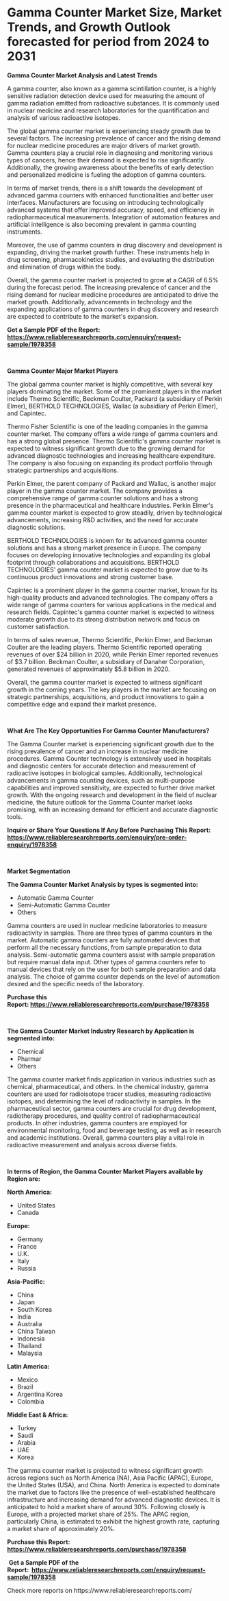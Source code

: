 <p><h1>Gamma Counter Market Size, Market Trends, and Growth Outlook forecasted for period from 2024 to 2031</h1></p><p><strong>Gamma Counter Market Analysis and Latest Trends</strong></p>
<p><p>A gamma counter, also known as a gamma scintillation counter, is a highly sensitive radiation detection device used for measuring the amount of gamma radiation emitted from radioactive substances. It is commonly used in nuclear medicine and research laboratories for the quantification and analysis of various radioactive isotopes.</p><p>The global gamma counter market is experiencing steady growth due to several factors. The increasing prevalence of cancer and the rising demand for nuclear medicine procedures are major drivers of market growth. Gamma counters play a crucial role in diagnosing and monitoring various types of cancers, hence their demand is expected to rise significantly. Additionally, the growing awareness about the benefits of early detection and personalized medicine is fueling the adoption of gamma counters.</p><p>In terms of market trends, there is a shift towards the development of advanced gamma counters with enhanced functionalities and better user interfaces. Manufacturers are focusing on introducing technologically advanced systems that offer improved accuracy, speed, and efficiency in radiopharmaceutical measurements. Integration of automation features and artificial intelligence is also becoming prevalent in gamma counting instruments.</p><p>Moreover, the use of gamma counters in drug discovery and development is expanding, driving the market growth further. These instruments help in drug screening, pharmacokinetics studies, and evaluating the distribution and elimination of drugs within the body.</p><p>Overall, the gamma counter market is projected to grow at a CAGR of 6.5% during the forecast period. The increasing prevalence of cancer and the rising demand for nuclear medicine procedures are anticipated to drive the market growth. Additionally, advancements in technology and the expanding applications of gamma counters in drug discovery and research are expected to contribute to the market's expansion.</p></p>
<p><strong>Get a Sample PDF of the Report:&nbsp; <a href="https://www.reliableresearchreports.com/enquiry/request-sample/1978358">https://www.reliableresearchreports.com/enquiry/request-sample/1978358</a></strong></p>
<p>&nbsp;</p>
<p><strong>Gamma Counter Major Market Players</strong></p>
<p><p>The global gamma counter market is highly competitive, with several key players dominating the market. Some of the prominent players in the market include Thermo Scientific, Beckman Coulter, Packard (a subsidiary of Perkin Elmer), BERTHOLD TECHNOLOGIES, Wallac (a subsidiary of Perkin Elmer), and Capintec.</p><p>Thermo Fisher Scientific is one of the leading companies in the gamma counter market. The company offers a wide range of gamma counters and has a strong global presence. Thermo Scientific's gamma counter market is expected to witness significant growth due to the growing demand for advanced diagnostic technologies and increasing healthcare expenditure. The company is also focusing on expanding its product portfolio through strategic partnerships and acquisitions.</p><p>Perkin Elmer, the parent company of Packard and Wallac, is another major player in the gamma counter market. The company provides a comprehensive range of gamma counter solutions and has a strong presence in the pharmaceutical and healthcare industries. Perkin Elmer's gamma counter market is expected to grow steadily, driven by technological advancements, increasing R&D activities, and the need for accurate diagnostic solutions.</p><p>BERTHOLD TECHNOLOGIES is known for its advanced gamma counter solutions and has a strong market presence in Europe. The company focuses on developing innovative technologies and expanding its global footprint through collaborations and acquisitions. BERTHOLD TECHNOLOGIES' gamma counter market is expected to grow due to its continuous product innovations and strong customer base.</p><p>Capintec is a prominent player in the gamma counter market, known for its high-quality products and advanced technologies. The company offers a wide range of gamma counters for various applications in the medical and research fields. Capintec's gamma counter market is expected to witness moderate growth due to its strong distribution network and focus on customer satisfaction.</p><p>In terms of sales revenue, Thermo Scientific, Perkin Elmer, and Beckman Coulter are the leading players. Thermo Scientific reported operating revenues of over $24 billion in 2020, while Perkin Elmer reported revenues of $3.7 billion. Beckman Coulter, a subsidiary of Danaher Corporation, generated revenues of approximately $5.8 billion in 2020.</p><p>Overall, the gamma counter market is expected to witness significant growth in the coming years. The key players in the market are focusing on strategic partnerships, acquisitions, and product innovations to gain a competitive edge and expand their market presence.</p></p>
<p>&nbsp;</p>
<p><strong>What Are The Key Opportunities For Gamma Counter Manufacturers?</strong></p>
<p><p>The Gamma Counter market is experiencing significant growth due to the rising prevalence of cancer and an increase in nuclear medicine procedures. Gamma Counter technology is extensively used in hospitals and diagnostic centers for accurate detection and measurement of radioactive isotopes in biological samples. Additionally, technological advancements in gamma counting devices, such as multi-purpose capabilities and improved sensitivity, are expected to further drive market growth. With the ongoing research and development in the field of nuclear medicine, the future outlook for the Gamma Counter market looks promising, with an increasing demand for efficient and accurate diagnostic tools.</p></p>
<p><strong>Inquire or Share Your Questions If Any Before Purchasing This Report: <a href="https://www.reliableresearchreports.com/enquiry/pre-order-enquiry/1978358">https://www.reliableresearchreports.com/enquiry/pre-order-enquiry/1978358</a></strong></p>
<p>&nbsp;</p>
<p><strong>Market Segmentation</strong></p>
<p><strong>The Gamma Counter Market Analysis by types is segmented into:</strong></p>
<p><ul><li>Automatic Gamma Counter</li><li>Semi-Automatic Gamma Counter</li><li>Others</li></ul></p>
<p><p>Gamma counters are used in nuclear medicine laboratories to measure radioactivity in samples. There are three types of gamma counters in the market. Automatic gamma counters are fully automated devices that perform all the necessary functions, from sample preparation to data analysis. Semi-automatic gamma counters assist with sample preparation but require manual data input. Other types of gamma counters refer to manual devices that rely on the user for both sample preparation and data analysis. The choice of gamma counter depends on the level of automation desired and the specific needs of the laboratory.</p></p>
<p><strong>Purchase this Report:&nbsp;<a href="https://www.reliableresearchreports.com/purchase/1978358">https://www.reliableresearchreports.com/purchase/1978358</a></strong></p>
<p>&nbsp;</p>
<p><strong>The Gamma Counter Market Industry Research by Application is segmented into:</strong></p>
<p><ul><li>Chemical</li><li>Pharmar</li><li>Others</li></ul></p>
<p><p>The gamma counter market finds application in various industries such as chemical, pharmaceutical, and others. In the chemical industry, gamma counters are used for radioisotope tracer studies, measuring radioactive isotopes, and determining the level of radioactivity in samples. In the pharmaceutical sector, gamma counters are crucial for drug development, radiotherapy procedures, and quality control of radiopharmaceutical products. In other industries, gamma counters are employed for environmental monitoring, food and beverage testing, as well as in research and academic institutions. Overall, gamma counters play a vital role in radioactive measurement and analysis across diverse fields.</p></p>
<p>&nbsp;</p>
<p><strong>In terms of Region, the Gamma Counter Market Players available by Region are:</strong></p>
<p>
    <p> <strong> North America: </strong>
        <ul>
            <li>United States</li>
            <li>Canada</li>
        </ul>
        </p> 
    <p> <strong> Europe: </strong>
        <ul>
            <li>Germany</li>
            <li>France</li>
            <li>U.K.</li>
            <li>Italy</li>
            <li>Russia</li>
        </ul>
        </p> 
    <p> <strong> Asia-Pacific: </strong>
        <ul>
            <li>China</li>
            <li>Japan</li>
            <li>South Korea</li>
            <li>India</li>
            <li>Australia</li>
            <li>China Taiwan</li>
            <li>Indonesia</li>
            <li>Thailand</li>
            <li>Malaysia</li>
        </ul>
        </p> 
    <p> <strong> Latin America: </strong>
        <ul>
            <li>Mexico</li>
            <li>Brazil</li>
            <li>Argentina Korea</li>
            <li>Colombia</li>
        </ul>
        </p> 
    <p> <strong> Middle East & Africa: </strong>
        <ul>
            <li>Turkey</li>
            <li>Saudi</li>
            <li>Arabia</li>
            <li>UAE</li>
            <li>Korea</li>
        </ul>
    </p>
    </p>
<p><p>The gamma counter market is projected to witness significant growth across regions such as North America (NA), Asia Pacific (APAC), Europe, the United States (USA), and China. North America is expected to dominate the market due to factors like the presence of well-established healthcare infrastructure and increasing demand for advanced diagnostic devices. It is anticipated to hold a market share of around 30%. Following closely is Europe, with a projected market share of 25%. The APAC region, particularly China, is estimated to exhibit the highest growth rate, capturing a market share of approximately 20%.</p></p>
<p><strong>Purchase this Report: <a href="https://www.reliableresearchreports.com/purchase/1978358">https://www.reliableresearchreports.com/purchase/1978358</a></strong></p>
<p>&nbsp;<strong>Get a Sample PDF of the Report:&nbsp;&nbsp;<a href="https://www.reliableresearchreports.com/enquiry/request-sample/1978358">https://www.reliableresearchreports.com/enquiry/request-sample/1978358</a></strong></p>
<p><strong></strong></p>
<p>Check more reports on https://www.reliableresearchreports.com/</p>